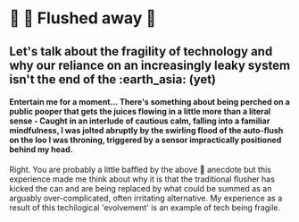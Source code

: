 # <h1><strong> :toilet: :floppy_disk: Flushed away :floppy_disk: </strong></h1>

<h2>Let's talk about the fragility of technology and why our reliance on an increasingly leaky system isn't the end of the  :earth_asia:  (yet)</h2>

<h4>Entertain me for a moment... There's something about being perched on a public pooper that gets the juices flowing in a little more than a literal sense - Caught in an interlude of cautious calm, falling into a familiar mindfulness, I was jolted abruptly by the swirling flood of the auto-flush on the loo I was throning, triggered by a sensor impractically positioned behind my head.</h4>

<p1>Right. You are probably a little baffled by the above :shit: anecdote but this experience made me think about why it is that the traditional flusher has kicked the can and are being replaced by what could be summed as an arguably over-complicated, often irritating alternative. My experience as a result of this techilogical 'evolvement' is an example of tech being fragile. 
